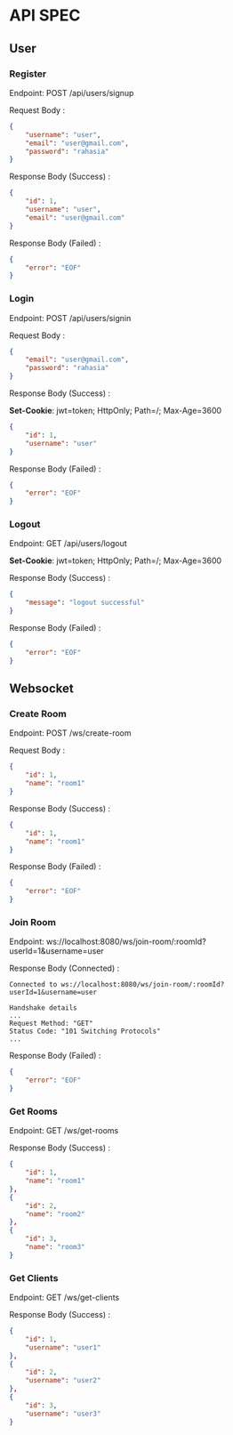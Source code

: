 # API SPEC

## User

### Register

Endpoint: POST /api/users/signup

Request Body :

```json
{
    "username": "user",
    "email": "user@gmail.com",
    "password": "rahasia"
}
```

Response Body (Success) :

```json
{
    "id": 1,
    "username": "user",
    "email": "user@gmail.com"
}
```

Response Body (Failed) :

```json
{
    "error": "EOF"
}
```

### Login

Endpoint: POST /api/users/signin

Request Body :

```json
{
    "email": "user@gmail.com",
    "password": "rahasia"
}
```

Response Body (Success) :

**Set-Cookie**: jwt=token; HttpOnly; Path=/; Max-Age=3600

```json
{
    "id": 1,
    "username": "user"
}
```

Response Body (Failed) :

```json
{
    "error": "EOF"
}
```

### Logout

Endpoint: GET /api/users/logout

**Set-Cookie**: jwt=token; HttpOnly; Path=/; Max-Age=3600

Response Body (Success) :

```json
{
    "message": "logout successful"
}
```

Response Body (Failed) :

```json
{
    "error": "EOF"
}
```

## Websocket

### Create Room

Endpoint: POST /ws/create-room

Request Body :

```json
{
    "id": 1,
    "name": "room1"
}
```

Response Body (Success) :

```json
{
    "id": 1,
    "name": "room1"
}
```

Response Body (Failed) :

```json
{
    "error": "EOF"
}
```

### Join Room

Endpoint: ws://localhost:8080/ws/join-room/:roomId?userId=1&username=user

Response Body (Connected) :

```text
Connected to ws://localhost:8080/ws/join-room/:roomId?userId=1&username=user

Handshake details
...
Request Method: "GET"
Status Code: "101 Switching Protocols"
...
```

Response Body (Failed) :

```json
{
    "error": "EOF"
}
```

### Get Rooms

Endpoint: GET /ws/get-rooms

Response Body (Success) :

```json
{
    "id": 1,
    "name": "room1"
},
{
    "id": 2,
    "name": "room2"
},
{
    "id": 3,
    "name": "room3"
}
```

### Get Clients

Endpoint: GET /ws/get-clients

Response Body (Success) :

```json
{
    "id": 1,
    "username": "user1"
},
{
    "id": 2,
    "username": "user2"
},
{
    "id": 3,
    "username": "user3"
}
```
